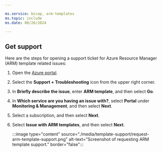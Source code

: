 ```yaml
---

ms.service: bicep, arm-templates
ms.topic: include
ms.date: 08/28/2024

---
```


## Get support

Here are the steps for opening a support ticket for Azure Resource Manager (ARM) template related issues:

1. Open the [Azure portal](https://portal.azure.com).
1. Select the **Support + Troubleshooting** icon from the upper right corner.
1. In **Briefly describe the issue**, enter **ARM template**, and then select **Go**.
1. In **Which service are you having an issue with?**, select **Portal** under **Monitoring & Management**, and then select **Next**.
1. Select a subscription, and then select **Next**.
1. Select **Issue with ARM templates**, and then select **Next**.

   :::image type="content" source="./media/template-support/request-arm-template-support.png" alt-text="Screenshot of requesting ARM template support." border="false":::
